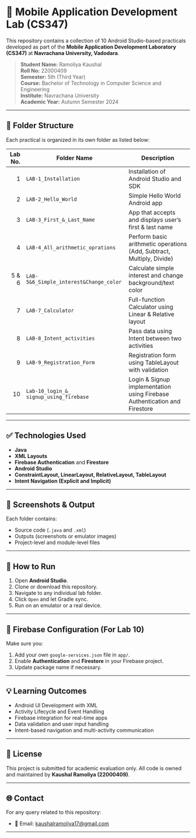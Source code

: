 # 📱 Mobile Application Development Lab (CS347)

This repository contains a collection of 10 Android Studio-based practicals developed as part of the **Mobile Application Development Laboratory (CS347)** at **Navrachana University, Vadodara**.

> **Student Name:** Ramoliya Kaushal  
> **Roll No:** 22000409  
> **Semester:** 5th (Third Year)  
> **Course:** Bachelor of Technology in Computer Science and Engineering  
> **Institute:** Navrachana University  
> **Academic Year:** Autumn Semester 2024  

---

## 📂 Folder Structure

Each practical is organized in its own folder as listed below:

| Lab No. | Folder Name                                | Description |
|--------:|---------------------------------------------|-------------|
| 1       | `LAB-1_Installation`                        | Installation of Android Studio and SDK |
| 2       | `LAB-2_Hello_World`                         | Simple Hello World Android app |
| 3       | `LAB-3_First_&_Last_Name`                   | App that accepts and displays user’s first & last name |
| 4       | `LAB-4_All_arithmetic_oprations`            | Perform basic arithmetic operations (Add, Subtract, Multiply, Divide) |
| 5 & 6   | `LAB-5&6_Simple_interest&Change_color`      | Calculate simple interest and change background/text color |
| 7       | `LAB-7_Calculator`                          | Full-function Calculator using Linear & Relative layout |
| 8       | `LAB-8_Intent_activities`                   | Pass data using Intent between two activities |
| 9       | `LAB-9_Registration_Form`                   | Registration form using TableLayout with validation |
| 10      | `Lab-10_login_&_ signup_using_firebase`     | Login & Signup implementation using Firebase Authentication and Firestore |

---

## ✅ Technologies Used

- **Java**
- **XML Layouts**
- **Firebase Authentication** and **Firestore**
- **Android Studio**
- **ConstraintLayout, LinearLayout, RelativeLayout, TableLayout**
- **Intent Navigation (Explicit and Implicit)**

---

## 📸 Screenshots & Output

Each folder contains:
- Source code (`.java` and `.xml`)
- Outputs (screenshots or emulator images)
- Project-level and module-level files

---

## 🔧 How to Run

1. Open **Android Studio**.
2. Clone or download this repository.
3. Navigate to any individual lab folder.
4. Click `Open` and let Gradle sync.
5. Run on an emulator or a real device.

---

## 🔐 Firebase Configuration (For Lab 10)

Make sure you:
1. Add your own `google-services.json` file in `app/`.
2. Enable **Authentication** and **Firestore** in your Firebase project.
3. Update package name if necessary.

---

## 💡 Learning Outcomes

- Android UI Development with XML
- Activity Lifecycle and Event Handling
- Firebase integration for real-time apps
- Data validation and user input handling
- Intent-based navigation and multi-activity communication

---

## 📜 License

This project is submitted for academic evaluation only. All code is owned and maintained by **Kaushal Ramoliya (22000409)**.

---

## 🌐 Contact

For any query related to this repository:
- 📧 Email: kaushalramoliya17@gmail.com

---

